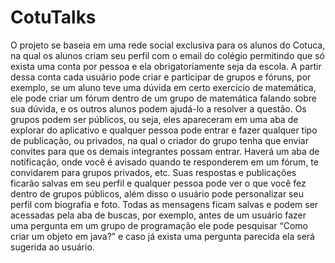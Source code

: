 # CotuTalks
 O projeto se baseia em uma rede social exclusiva para os alunos do Cotuca, na qual os alunos criam seu perfil com o email do colégio permitindo que só exista uma conta por pessoa e ela obrigatoriamente seja da escola. 
     A partir dessa conta cada usuário pode criar e participar de grupos e fóruns, por exemplo, se um aluno teve uma dúvida em certo exercício de matemática, ele pode criar um fórum dentro de um grupo de matemática falando sobre sua dúvida, e os outros alunos podem ajudá-lo a resolver a questão. 
        Os grupos podem ser públicos, ou seja, eles apareceram em uma aba de explorar do aplicativo e qualquer pessoa pode entrar e fazer qualquer tipo de publicação, ou privados, na qual o criador do grupo tenha que enviar convites para que os demais integrantes possam entrar.
     Haverá um aba de notificação, onde você é avisado quando te responderem em um fórum, te convidarem para grupos privados, etc.
          Suas respostas e publicações ficarão salvas em seu perfil e qualquer pessoa pode ver o que você fez dentro de grupos públicos, além disso o usuário pode personalizar seu perfil com biografia e foto.
           Todas as mensagens ficam salvas e podem ser acessadas pela aba de buscas, por exemplo, antes de um usuário fazer uma pergunta em um grupo de programação ele pode pesquisar “Como criar um objeto em java?” e caso já exista uma pergunta parecida ela será sugerida ao usuário.

